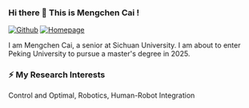 ### Hi there 👋 This is Mengchen Cai !

  [![Github](https://img.shields.io/badge/-Github-000?style=flat&logo=Github&logoColor=white)](https://github.com/Yourccchen)
  [![Homepage](https://img.shields.io/badge/Homepage-green)](https://yourccchen.github.io/)
  
  I am Mengchen Cai, a senior at Sichuan University. I am about to enter Peking University to pursue a master's degree in 2025.

### ⚡ My Research Interests
  Control and Optimal, Robotics, Human-Robot Integration

